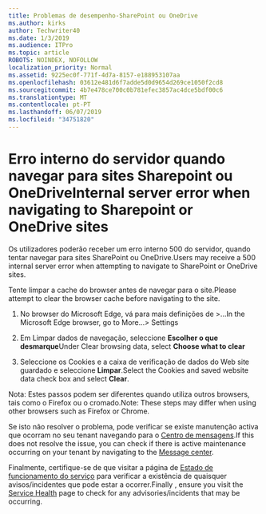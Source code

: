 ```yaml
---
title: Problemas de desempenho-SharePoint ou OneDrive
ms.author: kirks
author: Techwriter40
ms.date: 1/3/2019
ms.audience: ITPro
ms.topic: article
ROBOTS: NOINDEX, NOFOLLOW
localization_priority: Normal
ms.assetid: 9225ec0f-771f-4d7a-8157-e188953107aa
ms.openlocfilehash: 03612e481d6f7adde5d0d9654d269ce1050f2cd8
ms.sourcegitcommit: 4b7e478ce700c0b781efec3857ac4dce5bdf00c6
ms.translationtype: MT
ms.contentlocale: pt-PT
ms.lasthandoff: 06/07/2019
ms.locfileid: "34751820"
---
```

# <a name="internal-server-error-when-navigating-to-sharepoint-or-onedrive-sites"></a><span data-ttu-id="43a85-102">Erro interno do servidor quando navegar para sites Sharepoint ou OneDrive</span><span class="sxs-lookup"><span data-stu-id="43a85-102">Internal server error when navigating to Sharepoint or OneDrive sites</span></span>

<span data-ttu-id="43a85-103">Os utilizadores poderão receber um erro interno 500 do servidor, quando tentar navegar para sites SharePoint ou OneDrive.</span><span class="sxs-lookup"><span data-stu-id="43a85-103">Users may receive a 500 internal server error when attempting to navigate to SharePoint or OneDrive sites.</span></span> 

<span data-ttu-id="43a85-104">Tente limpar a cache do browser antes de navegar para o site.</span><span class="sxs-lookup"><span data-stu-id="43a85-104">Please attempt to clear the browser cache before navigating to the site.</span></span>


1. <span data-ttu-id="43a85-105">No browser do Microsoft Edge, vá para mais definições de >...</span><span class="sxs-lookup"><span data-stu-id="43a85-105">In the Microsoft Edge browser, go to More...> Settings</span></span>

2. <span data-ttu-id="43a85-106">Em Limpar dados de navegação, seleccione **Escolher o que desmarque**</span><span class="sxs-lookup"><span data-stu-id="43a85-106">Under Clear browsing data, select **Choose what to clear**</span></span>

3. <span data-ttu-id="43a85-107">Seleccione os Cookies e a caixa de verificação de dados do Web site guardado e seleccione **Limpar**.</span><span class="sxs-lookup"><span data-stu-id="43a85-107">Select the Cookies and saved website data check box and select **Clear**.</span></span>

<span data-ttu-id="43a85-108">Nota: Estes passos podem ser diferentes quando utiliza outros browsers, tais como o Firefox ou o cromado.</span><span class="sxs-lookup"><span data-stu-id="43a85-108">Note: These steps may differ when using other browsers such as Firefox or Chrome.</span></span>

<span data-ttu-id="43a85-109">Se isto não resolver o problema, pode verificar se existe manutenção activa que ocorram no seu tenant navegando para o [Centro de mensagens](https://portal.office.com/adminportal/home#/MessageCenter).</span><span class="sxs-lookup"><span data-stu-id="43a85-109">If this does not resolve the issue, you can check if there is active maintenance occurring on your tenant by navigating to the [Message center](https://portal.office.com/adminportal/home#/MessageCenter).</span></span>

<span data-ttu-id="43a85-110">Finalmente, certifique-se de que visitar a página de [Estado de funcionamento do serviço](https://portal.office.com/adminportal/home#/servicehealth) para verificar a existência de quaisquer avisos/incidentes que pode estar a ocorrer.</span><span class="sxs-lookup"><span data-stu-id="43a85-110">Finally , ensure you visit the [Service Health](https://portal.office.com/adminportal/home#/servicehealth) page to check for any advisories/incidents that may be occurring.</span></span>

